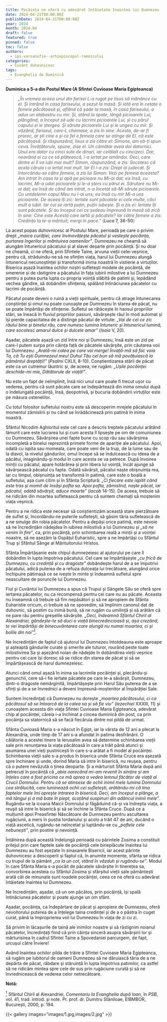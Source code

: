 ```yaml
---
title: Pocăința ne oferă cu adevărat întâietate înaintea lui Dumnezeu
date: 2024-04-21T00:00:00Z
publishDate: 2024-04-21T00:00:00Z
year: 2024
month: 2024-04
draft: false
featured: true
pinned: false
toc: false
authors:
  - ips-varsanufie--arhiepiscopul-ramnicului
categories:
  - Cuvânt duhovnicesc
tags:
  - Evanghelia de Duminică
---
```

**Duminica a 5-a din Postul Mare (A Sfintei Cuvioase Maria Egipteanca)**

> _„În vremea aceea unul din farisei L-a rugat pe Iisus să mănânce cu el. Și intrând în casa fariseului, a șezut la masă. Și iată era în cetate o femeie păcătoasă și, aflând că șade la masă, în casa fariseului, a adus un alabastru cu mir. Și, stând la spate, lângă picioarele Lui, plângând, a început să ude cu lacrimi picioarele Lui, și cu părul capului ei le ștergea. Și săruta picioarele Lui și le ungea cu mir. Și văzând, fariseul, care-L chemase, a zis în sine: Acesta, de-ar fi proroc, ar ști cine e și ce fel e femeia care se atinge de El, că este păcătoasă. Și răspunzând, Iisus a zis către el: Simone, am să-ți spun ceva. Învățătorule, spune, zise el. Un cămătar avea doi datornici. Unul era dator cu cinci sute de dinari, iar celălalt cu cincizeci. Dar, neavând ei cu ce să plătească, i-a iertat pe amândoi. Deci, care dintre ei îl va iubi mai mult? Simon, răspunzând, a zis: Socotesc că acela căruia i-a iertat mai mult. Iar El i-a zis: Drept ai judecat. Și întorcându-se către femeie, a zis lui Simon: Vezi pe femeia aceasta? Am intrat în casa ta și apă pe picioare nu Mi-ai dat; ea însă, cu lacrimi, Mi-a udat picioarele și le-a șters cu părul ei. Sărutare nu Mi-ai dat; ea însă de când am intrat, n-a încetat să-Mi sărute picioarele. Cu untdelemn capul Meu nu l-ai uns; ea însă cu mir Mi-a uns picioarele. De aceea îți zic: Iertate sunt păcatele ei cele multe, căci mult a iubit. Iar cui se iartă puțin, puțin iubește. Și a zis ei: Iertate îți sunt păcatele. Și au început cei ce ședeau împreună la masă să zică în sine: Cine este Acesta care iartă și păcatele? Iar către femeie a zis: Credința ta te-a mântuit; mergi în pace.”_ (**_Luca_ 7, 36-50**)

La acest popas duhovnicesc al Postului Mare, perioadă pe care o privim drept _„maica curăției, care învinovățește păcatul și vestește pocăința, purtarea îngerilor și mântuirea oamenilor”_, Dumnezeu ne cheamă să alungăm întunericul păcatului și al slavei deșarte prin pocăință. Și nu doar ne cheamă, ci ne oferă, prin Sfintele Taine, arvuna vieții celei veșnice, pentru că, străduindu-ne să ne sfințim viața, harul lui Dumnezeu alungă întunericul necunoștinței și transformă inima noastră în vistierie a virtuților. Biserica așază înaintea ochilor noștri sufletești modele de pocăință, de smerenie și de răstignire a păcatului în fața iubirii milostive a lui Dumnezeu pentru a putea purta lupta cu propria voință slăbită de patimi și, lepădând vechea gândire, să dobândim sfințenia, spălând întinăciunea păcatelor cu lacrimi de pocăință.

Păcatul poate deveni o ruină a vieții spirituale, pentru că atrage întunecarea conștiinței și omul nu poate cunoaște pe Dumnezeu în starea de păcat, nu se poate împărtăși de sfințenie. Sufletul se rătăcește în haosul propriilor stări, se îneacă în fluviul propriilor pasiuni, săvârșește răul în mod automat și își pierde capacitatea de a distinge păcatul de virtute: _„Vai de cei ce zic răului bine și binelui rău, care numesc lumina întuneric și întunericul lumină, care socotesc amarul dulce și dulcele amar”_ (_Isaia_ V, 20).

Așadar, păcatele așază un zid între noi și Dumnezeu, însă este un zid pe care-l putem surpa prin căința față de păcatele săvârșite, prin căutarea voii lui Dumnezeu: _„Arată-mi calea pe care voi merge! Învață-mă să fac voia Ta, că Tu ești Dumnezeul meu! Duhul Tău cel bun să mă povățuiască la pământul dreptății!”_ (_Psalmi_ CXLII, 8-10). Conștientizarea stării de păcat este ca un cutremur lăuntric și, de aceea, ne rugăm: _„Ușile pocăinței deschide-mi mie, Dătătorule de viață!”_.

Nu este un fapt de neîmplinit, însă nici unul care poate fi trecut ușor cu vederea, pentru că sunt păcate care se îndepărtează din inima omului după o îndelungată pocăință, însă, deopotrivă, și bucuria dobândirii virtuților este pe măsura ostenelilor.

Cu totul folositor sufletului nostru este să descoperim mrejele păcatului în momentul zămislirii și nu când se înrădăcinează prin patimă în inima noastră.

Sfântul Nicodim Aghioritul este cel care a descris treptele păcatului arătând lămurit care este lucrarea lui și cum acesta îl lipsește pe om de comuniunea cu Dumnezeu. Săvârșirea unei fapte bune cu scop rău sau săvârșirea incompletă a binelui reprezintă primele forme de apariție ale păcatului. Apoi, odată cu ispita sau momeala, care poate veni de la trup, de la lume sau de la diavol, la nivelul gândurilor, omul începe să se îndulcească cu ideea de a păcătui, imaginându-și modul în care acesta se va petrece. După învoirea minții cu păcatul, apare hotărârea și prin libera lui voință, încât ajunge să săvârșească păcatul cu fapta. Odată săvârșit, păcatul naște obișnuința rea, iar cu timpul, obișnuința se transformă în patimă, care este o boală a sufletului, așa cum citim și în Sfânta Scriptură: _„Ci fiecare este ispitit când este tras și momit de însăși pofta sa. Apoi pofta, zămislind, naște păcat, iar păcatul, odată săvârșit, aduce moarte”_ (_Iacob_ 14-15). De aceea, trebuie să ne ridicăm din moartea sufletească pentru că suntem chemați să moștenim viața veșnică.

Pentru a ne ridica este necesar să conștientizăm această stare pierzătoare de suflet și, încordându-ne puterile sufletești, să găsim tăria sufletească de a ne smulge din robia păcatelor. Pentru a depăși orice patimă, este nevoie să ne încredințăm nădejdea în iubirea milostivă a lui Dumnezeu și _„să ne venim în fire”_, ca, prin pocăință, prin schimbarea reală a minții și a voinței noastre, să ne așezăm la Ospățul Euharistic, spre a ne împărtăși cu Sfântul Trup și Sfântul Sânge al Mântuitorului Hristos.

Sfânta Împărtășanie este chipul dumnezeiesc al ajutorului pe care îl dobândim în lupta împotriva păcatului. Cel care se împărtășește _„cu frică de Dumnezeu, cu credință și cu dragoste”_ dobândește harul de a se împotrivi păcatului, adică puterea de a refuza dulceața lui trecătoare, alungând orice închipuire pătimașă ce se ivește în minte și îndeamnă sufletul spre neascultare de poruncile lui Dumnezeu.

Fiul și Cuvântul lui Dumnezeu a spus că Trupul și Sângele Său se oferă spre iertarea păcatelor, nu ca recompensă pentru cei care nu au păcate. Aceasta nu înseamnă că trebuie să fim nepăsători și să ne apropiem de Sfânta Euharistie oricum, ci trebuie să ne spovedim, să împlinim canonul dat de duhovnic, să postim cu inimă bună, să ne rugăm cu umilință și să arătăm că ne pare rău pentru greșelile săvârșite. _„Deci, îndeamnă Sfântul Chiril al Alexandriei, gândește-te să duci o viață binecredincioasă și, așa crezând, te vei împărtăși de binecuvântarea care alungă nu numai moartea, ci și bolile din noi”_<a id="note_1" href="#note_def_1" class="ppc-note"><sup>1</sup></a>.

Ne încredințăm de faptul că ajutorul lui Dumnezeu întotdeauna este aproape și așteaptă gândurile curate și smerite ale tuturor, rourând peste toate milostivirea Sa și așezând noian de nădejde în dobândirea vieții veșnice pentru cei care își doresc să se ridice din starea de păcat și să se împărtășească de harul dumnezeiesc.

Atunci când omul așază în inima sa lacrimile pocăinței și, plecându-și genunchii, cere să-i fie iertate păcatele pe care le-a săvârșit, Dumnezeu, dintr-o dragoste nemărginită, împărtășește prin Harul Său puterea de a se sfinți și de a se învrednici a deveni împreună-moștenitor al Împărăției Sale.

Suntem încredințați că Dumnezeu nu dorește _„moartea păcătosului, ci ca păcătosul să se întoarcă de la calea sa și să fie viu”_ (_Iezechiel_ XXXIII, 11) și cunoaștem aceasta din viața Sfintei Cuvioase Maria Egipteanca, adevărat chip al pocăinței, căreia i-a închinat a cincea duminică din post, ca prin pocăința sa statornică să se facă fiecăruia dintre noi pildă de urmat.

Sfânta Cuvioasă Maria s-a născut în Egipt, iar la vârsta de 12 ani a plecat la Alexandria, unde timp de 17 ani s-a afundat în patima desfrânării. O călătorie a acestei tinere la Ierusalim avea să determine schimbarea vieții sale prin renunțarea la viața păcătoasă în care a trăit până atunci și asumarea unei vieți pustnicești în care s-a arătat a fi model al pocăinței. Schimbarea vieții sale s-a produs în biserica unde Sfânta Cruce era așezată spre închinare și unde, dorind Maria să intre în biserică, nu reușea, pentru că o putere nevăzută o ținea deoparte. Și a mărturisit Sfânta Maria după anii petrecuți în pocăință că _„abia oarecând mi-am revenit în simțire și am înțeles care a fost pricina ce mă oprea a vedea lemnul făcător de viață al Crucii Domnului. Pentru că se atinsese de ochii inimii mele lumina Domnului cea strălucită, care luminează ochii cei sufletești, arătându-mi că tina faptelor mele îmi oprește intrarea în biserică. Deci, am început a plânge, a mă tângui și a mă bate în piept, scoțând suspinuri din adâncul inimii mele”_. Rugându-se la icoana Maicii Domnului și făgăduind că-și va îndrepta viața, a reușit să intre în biserică și să se închine la Sfânta Cruce. După ce a mulțumit apoi Preasfintei Născătoare de Dumnezeu pentru ascultarea rugăciunii, a mers în pustia Iordanului și acolo a trăit 47 de ani, ducând o viață ascetică, rugându-se neîncetat și luptându-se cu _„poftele cele nebunești”_, prin postire și nevoință.

Întâlnirea după această îndelungă perioadă cu părintele Zosima a constituit prilejul prin care faptele sale de pocăință cele bineplăcute înaintea lui Dumnezeu au fost așezate în sinaxarele Bisericii, iar acest părinte duhovnicesc a descoperit și faptul că, în anumite momente, sfânta se ridica cu trupul de la pământ _„ca la un cot, stând în văzduh și rugându-se”_. Modul în care Sfânta Maria s-a pocăit de păcatele săvârșite în tinerețea sa, convorbirea acesteia cu Sfântul Zosima și sfârșitul vieții sale pământești arată cât de minunate sunt roadele pocăinței, ceea ce ne oferă cu adevărat întâietate înaintea lui Dumnezeu.

Ne încredințăm, așadar, că un om păcătos, prin pocăință, își spală întinăciunea păcatelor și poate ajunge un om sfânt.

Așadar, pocăința, ca îndepărtare de păcat și apropiere de Dumnezeu, oferă nevoitorului puterea de a înțelege taina credinței și de a o păstra în cuget curat, până la împroprierea voii lui Dumnezeu în viața de zi cu zi.

Să privim în lăcașurile de taină ale inimilor noastre și să răstignim noianul păcatelor, încredințați fiind că prin căința sinceră asupra săvârșirii lor și mărturisirea în cadrul Sfintei Taine a Spovedaniei parcurgem, de fapt, urcușul către Înviere!

Având înaintea ochilor pilda de trăire a Sfintei Cuvioase Maria Egipteanca, să rugăm pe Iubitorul de oameni Dumnezeu să ne dăruiască tăria de a ne depărta de păcat, răbdare și stăruință în lupta împotriva patimilor, ca astfel să ne ridicăm mintea spre cele de sus prin rugăciune curată și să ne învrednicească de vederea celor netrecătoare.



**Notă:**

<a id="note_def_1" href="#note_1" class="ppc-note-def"><sup>1</sup></a> Sfântul Chiril al Alexandriei, _Comentariu la Evanghelia după Ioan_, în _PSB_, vol. 41, trad. introd. și note. Pr. prof. dr. Dumitru Stăniloae, EIBMBOR, București, 2000, p. 194.

{{< gallery images="images/1.jpg,images/2.jpg" >}}